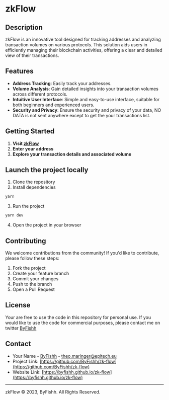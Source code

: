 # zkFlow

## Description
zkFlow is an innovative tool designed for tracking addresses and analyzing transaction volumes on various protocols. This solution aids users in efficiently managing their blockchain activities, offering a clear and detailed view of their transactions.

## Features
- **Address Tracking**: Easily track your addresses.
- **Volume Analysis**: Gain detailed insights into your transaction volumes across different protocols.
- **Intuitive User Interface**: Simple and easy-to-use interface, suitable for both beginners and experienced users.
- **Security and Privacy**: Ensure the security and privacy of your data, NO DATA is not sent anywhere except to get the your transactions list.

## Getting Started
1. **Visit [zkFlow](https://byfishh.github.io/zk-flow)**
2. **Enter your address**
3. **Explore your transaction details and associated volume**

## Launch the project locally
1. Clone the repository
2. Install dependencies
```sh
yarn
```
3. Run the project
```sh
yarn dev
```
4. Open the project in your browser

## Contributing
We welcome contributions from the community! If you'd like to contribute, please follow these steps:
1. Fork the project
2. Create your feature branch
3. Commit your changes
4. Push to the branch
5. Open a Pull Request

## License
Your are free to use the code in this repository for personal use. If you would like to use the code for commercial purposes, please contact me on twitter [ByFishh](https://twitter.com/ByFishh)

## Contact
- Your Name - [ByFishh](https://twitter.com/ByFishh) - theo.maringer@epitech.eu
- Project Link: [https://github.com/ByFishh/zk-flow](https://github.com/ByFishh/zk-flow)
- Website Link: [https://byfishh.github.io/zk-flow](https://byfishh.github.io/zk-flow)

---

zkFlow © 2023, ByFishh. All Rights Reserved.
